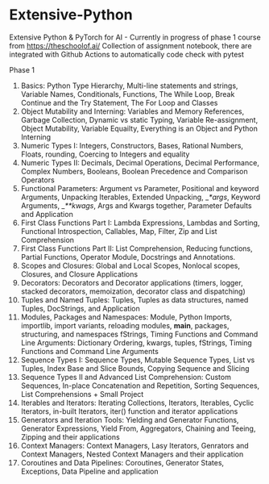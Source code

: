 # Extensive-Python

Extensive Python & PyTorch for AI - Currently in progress of phase 1 course from https://theschoolof.ai/
Collection of assignment notebook, there are integrated with Github Actions to automatically code check with pytest 


Phase 1

1. Basics: Python Type Hierarchy, Multi-line statements and strings, Variable Names, Conditionals, Functions, The While Loop, Break Continue and the Try Statement, The For Loop and Classes
2. Object Mutability and Interning: Variables and Memory References, Garbage Collection, Dynamic vs static Typing, Variable Re-assignment, Object Mutability, Variable Equailty, Everything is an Object and Python Interning
3. Numeric Types I: Integers, Constructors, Bases, Rational Numbers, Floats, rounding, Coercing to Integers and equality
4. Numeric Types II: Decimals, Decimal Operations, Decimal Performance, Complex Numbers, Booleans, Boolean Precedence and Comparison Operators
5. Functional Parameters: Argument vs Parameter, Positional and keyword Arguments, Unpacking Iterables, Extended Unpacking, __*args_, Keyword Arguments, __**kwags_, Args and Kwargs together, Parameter Defaults and Application
6. First Class Functions Part I: Lambda Expressions, Lambdas and Sorting, Functional Introspection, Callables, Map, Filter, Zip and List Comprehension
7. First Class Functions Part II: List Comprehension, Reducing functions, Partial Functions, Operator Module, Docstrings and Annotations.
8. Scopes and Closures: Global and Local Scopes, Nonlocal scopes, Closures, and Closure Applications
9. Decorators: Decorators and Decorator applications (timers, logger, stacked decorators, memoization, decorator class and dispatching)
10. Tuples and Named Tuples: Tuples, Tuples as data structures, named Tuples, DocStrings, and Application
11. Modules, Packages and Namespaces: Module, Python Imports, importlib, import variants, reloading modules, __main__, packages, structuring, and namespaces
fStrings, Timing Functions and Command Line Arguments: Dictionary Ordering, kwargs, tuples, fStrings, Timing Functions and Command Line Arguments
12. Sequence Types I: Sequence Types, Mutable Sequence Types, List vs Tuples, Index Base and Slice Bounds, Copying Sequence and Slicing
13. Sequence Types II and Advanced List Comprehension: Custom Sequences, In-place Concatenation and Repetition, Sorting Sequences, List Comprehensions + Small Project
14. Iterables and Iterators: Iterating Collections, Iterators, Iterables, Cyclic Iterators, in-built Iterators, iter() function and iterator applications
15. Generators and Iteration Tools: Yielding and Generator Functions, Generator Expressions, Yield From, Aggregators, Chaining and Teeing, Zipping and their applications
16. Context Managers: Context Managers, Lasy Iterators, Genrators and Context Managers, Nested Context Managers and their application
17. Coroutines and Data Pipelines: Coroutines, Generator States, Exceptions, Data Pipeline and application
